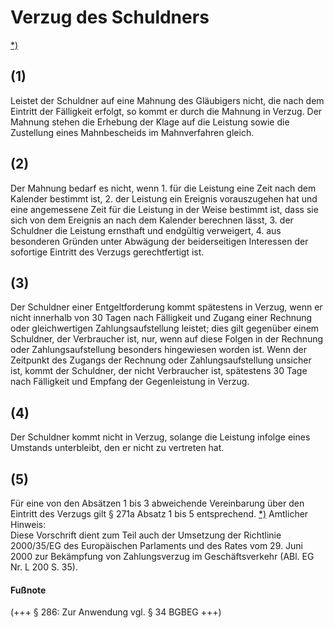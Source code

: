 # Verzug des Schuldners

[\*)](#BJNR001950896BJNE027902377) 

## (1)

 Leistet der Schuldner auf eine Mahnung des Gläubigers nicht, die nach dem Eintritt der Fälligkeit erfolgt, so kommt er durch die Mahnung in Verzug. Der Mahnung stehen die Erhebung der Klage auf die Leistung sowie die Zustellung eines Mahnbescheids im Mahnverfahren gleich.

## (2)

 Der Mahnung bedarf es nicht, wenn  1.
 für die Leistung eine Zeit nach dem Kalender bestimmt ist,
 2.
 der Leistung ein Ereignis vorauszugehen hat und eine angemessene Zeit für die Leistung in der Weise bestimmt ist, dass sie sich von dem Ereignis an nach dem Kalender berechnen lässt,
 3.
 der Schuldner die Leistung ernsthaft und endgültig verweigert,
 4.
 aus besonderen Gründen unter Abwägung der beiderseitigen Interessen der sofortige Eintritt des Verzugs gerechtfertigt ist.


## (3)

 Der Schuldner einer Entgeltforderung kommt spätestens in Verzug, wenn er nicht innerhalb von 30 Tagen nach Fälligkeit und Zugang einer Rechnung oder gleichwertigen Zahlungsaufstellung leistet; dies gilt gegenüber einem Schuldner, der Verbraucher ist, nur, wenn auf diese Folgen in der Rechnung oder Zahlungsaufstellung besonders hingewiesen worden ist. Wenn der Zeitpunkt des Zugangs der Rechnung oder Zahlungsaufstellung unsicher ist, kommt der Schuldner, der nicht Verbraucher ist, spätestens 30 Tage nach Fälligkeit und Empfang der Gegenleistung in Verzug.

## (4)

 Der Schuldner kommt nicht in Verzug, solange die Leistung infolge eines Umstands unterbleibt, den er nicht zu vertreten hat.

## (5)

 Für eine von den Absätzen 1 bis 3 abweichende Vereinbarung über den Eintritt des Verzugs gilt § 271a Absatz 1 bis 5 entsprechend. [\*)](#FnR.BJNR001950896BJNE027902377) 
Amtlicher Hinweis:  
Diese Vorschrift dient zum Teil auch der Umsetzung der Richtlinie 2000/35/EG des Europäischen Parlaments und des Rates vom 29. Juni 2000 zur Bekämpfung von Zahlungsverzug im Geschäftsverkehr (ABl. EG Nr. L 200 S. 35).
#### Fußnote

(+++ § 286: Zur Anwendung vgl. § 34 BGBEG +++) 

